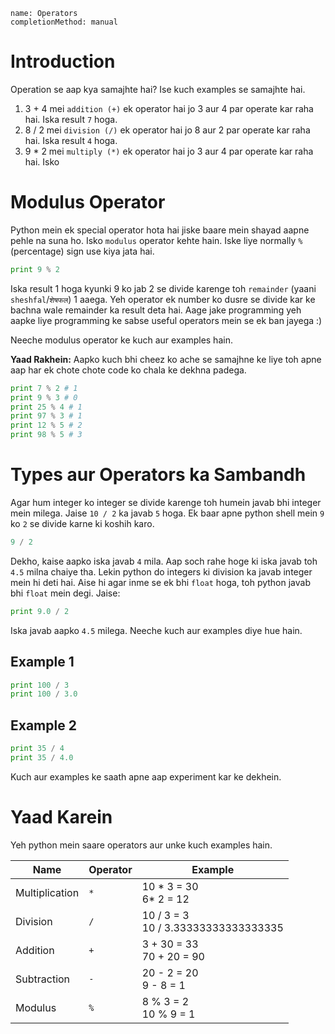 ```ngMeta
name: Operators
completionMethod: manual
```

# Introduction

Operation se aap kya samajhte hai? Ise kuch examples se samajhte hai.

1. 3 + 4 mei `addition (+)` ek operator hai jo 3 aur 4 par operate kar raha hai. Iska result `7` hoga.
2. 8 / 2 mei `division (/)` ek operator hai jo 8 aur 2 par operate kar raha hai. Iska result `4` hoga.
3. 9 * 2 mei `multiply (*)` ek operator hai jo 3 aur 4 par operate kar raha hai. Isko 

# Modulus Operator

Python mein ek special operator hota hai jiske baare mein shayad aapne pehle na suna ho. Isko `modulus` operator kehte hain. Iske liye normally `%` (percentage) sign use kiya jata hai.

```python
print 9 % 2
```

Iska result 1 hoga kyunki 9 ko jab 2 se divide karenge toh `remainder` (yaani `sheshfal`/`शेषफल`) 1 aaega. Yeh operator ek number ko dusre se divide kar ke bachna wale remainder ka result deta hai. Aage jake programming yeh aapke liye programming ke sabse useful operators mein se ek ban jayega :)

Neeche modulus operator ke kuch aur examples hain.

**Yaad Rakhein:** Aapko kuch bhi cheez ko ache se samajhne ke liye toh apne aap har ek chote chote code ko chala ke dekhna padega.

```python
print 7 % 2 # 1 
print 9 % 3 # 0
print 25 % 4 # 1
print 97 % 3 # 1
print 12 % 5 # 2
print 98 % 5 # 3
```

# Types aur Operators ka Sambandh

Agar hum integer ko integer se divide karenge toh humein javab bhi integer mein milega. Jaise `10 / 2` ka javab `5` hoga. Ek baar apne python shell mein `9` ko `2` se divide karne ki koshih karo.

```python
9 / 2
```

Dekho, kaise aapko iska javab `4` mila. Aap soch rahe hoge ki iska javab toh `4.5` milna chaiye tha. Lekin python do integers ki division ka javab integer mein hi deti hai. Aise hi agar inme se ek bhi `float` hoga, toh python javab bhi `float` mein degi. Jaise:

```python
print 9.0 / 2
```

Iska javab aapko `4.5` milega. Neeche kuch aur examples diye hue hain. 

## Example 1
```python
print 100 / 3
print 100 / 3.0
```

## Example 2
```python
print 35 / 4
print 35 / 4.0
```

Kuch aur examples ke saath apne aap experiment kar ke dekhein.


# Yaad Karein

Yeh python mein saare operators aur unke kuch examples hain.

| **Name**       	| **Operator** 	    | **Example**                         	    |
|----------------	|-------------------|----------------------------------------   |
| Multiplication 	| `*`            	| 10 * 3 = 30 <br> 6* 2 = 12               	|
| Division       	| `/`            	| 10 / 3 = 3 <br> 10 / 3.33333333333333335 	|
| Addition       	| `+`            	| 3 + 30 = 33 <br> 70 + 20 = 90            	|
| Subtraction    	| `-`            	| 20 - 2 = 20 <br> 9 - 8 = 1               	|
| Modulus        	| `%`            	| 8 % 3 = 2 <br> 10 % 9 = 1                	|